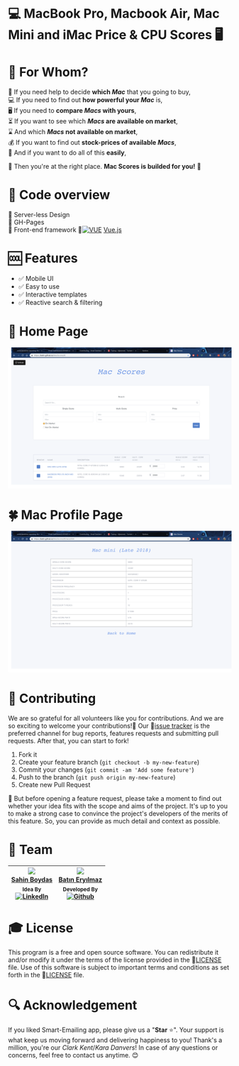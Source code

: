 # 💻 MacBook Pro, Macbook Air, Mac Mini and iMac Price & CPU Scores 🖥

# 🚻 For Whom?
 🤔 If you need help to decide **which *Mac*** that you going to buy,<br>
 💻 If you need to find out **how powerful your *Mac*** is,<br>
 🖥 If you need to **compare *Macs* with yours**,<br>
 ⏳ If you want to see which ***Macs* are available on market**,<br>
 ⌛️ And which ***Macs* not available on market**,<br>
 💰 If you want to find out **stock-prices of available *Macs***,<br>
 💯 And if you want to do all of this **easily**,<br>
 
   🎉 Then you're at the right place. **Mac Scores is builded for you!**  🎉<br>

# 👀  Code overview
🎈 Server-less Design<br>
🎈 GH-Pages<br>
🎈 Front-end framework 🔗[![VUE](img/vue.ico)](https://vuejs.org/) [Vue.js](https://vuejs.org/)<br>
 
# 🆒 Features
- ✅ Mobile UI<br>
- ✅ Easy to use<br>
- ✅ Interactive templates<br>
- ✅ Reactive search & filtering<br>

# 🏡 Home Page

![HomePage](img/home.png)

  

# 🍀 Mac Profile Page
![ProfilePage](img/profile.png)


# 💝 Contributing

We are so grateful for all volunteers like you for contributions. And we are so exciting to welcome your contributions!🙏 Our 🔗[issue tracker](https://github.com/svtek/MacScores/issues) is the preferred channel for bug reports, features requests and submitting pull requests. After that, you can start to fork!

1. Fork it
2. Create your feature branch (`git checkout -b my-new-feature`)
3. Commit your changes (`git commit -am 'Add some feature'`)
4. Push to the branch (`git push origin my-new-feature`)
5. Create new Pull Request

🔎 But before opening a feature request, please take a moment to find out whether your idea fits with the scope and aims of the project. It's up to you to make a strong case to convince the project's developers of the merits of this feature. So, you can provide as much detail and context as possible.

# :muscle: Team

| [<img src="https://pbs.twimg.com/profile_images/508440350495485952/U1VH52UZ_200x200.jpeg" width="100px;"/>](https://twitter.com/sahinboydas) <br/> [Sahin Boydas](https://twitter.com/sahinboydas)<br/><sub>Idea By</sub><br/> [![LinkedIn][1.1]][1] | [<img src="https://avatars0.githubusercontent.com/u/34899913?s=460&v=4" width="100px;"/>](https://github.com/batin) <br/>[Batın Eryılmaz](https://github.com/batin)<br/><sub>Developed By</sub><br/> [![Github][2.1]][2] | 
| - | - |

[1.1]: https://www.kingsfund.org.uk/themes/custom/kingsfund/dist/img/svg/sprite-icon-linkedin.svg (linkedin icon)
[1]: https://www.linkedin.com/in/sahinboydas
[2.1]: https://i.ibb.co/MCYbxqK/Git-Hub-Mark-64px.png (github.com/batin)
[2]: http://www.github.com/batin


# 🎓 License

This program is a free and open source software. You can redistribute it and/or modify it under the terms of the license provided in the 🔗[LICENSE](LICENSE) file. Use of this software is subject to important terms and conditions as set forth in the 🔗[LICENSE](LICENSE) file.

# 🔍 Acknowledgement

If you liked Smart-Emailing app, please give us a "**Star** :star:". Your support is what keep us moving forward and delivering happiness to you! Thank's a million, you're our *Clark Kent*/*Kara Danvers*! In case of any questions or concerns, feel free to contact us anytime. :blush:
